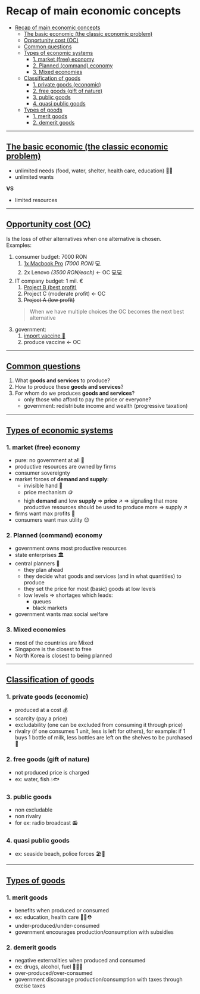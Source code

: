 # Recap of main economic concepts
- [Recap of main economic concepts](#recap-of-main-economic-concepts)
  - [The basic economic (the classic economic problem)](#the-basic-economic-the-classic-economic-problem)
  - [Opportunity cost (OC)](#opportunity-cost-oc)
  - [Common questions](#common-questions)
  - [Types of economic systems](#types-of-economic-systems)
    - [1. market (free) economy](#1-market-free-economy)
    - [2. Planned (command) economy](#2-planned-command-economy)
    - [3. Mixed economies](#3-mixed-economies)
  - [Classification of goods](#classification-of-goods)
    - [1. private goods (economic)](#1-private-goods-economic)
    - [2. free goods (gift of nature)](#2-free-goods-gift-of-nature)
    - [3. public goods](#3-public-goods)
    - [4. quasi public goods](#4-quasi-public-goods)
  - [Types of goods](#types-of-goods)
    - [1. merit goods](#1-merit-goods)
    - [2. demerit goods](#2-demerit-goods)

---

## <ins>The basic economic (the classic economic problem)
- unlimited needs (food, water, shelter, health care, education) 🍔💧
- unlimited wants 

**VS**
- limited resources 

---

## <ins>Opportunity cost (OC)
Is the loss of other alternatives when one alternative is chosen.  
Examples:
1. consumer budget: 7000 RON
   1. <ins>1x Macbook Pro</ins> *(7000 RON)* 💻
   2. 2x Lenovo *(3500 RON/each)* &larr; OC 💻💻
2. IT company budget: 1 mil. € 
   1. <ins>Project B (best profit)</ins>
   2. Project C (moderate profit) &larr; OC
   3. ~~Project A (low profit)~~
    > When we have multiple choices the OC becomes the next best alternative
3. government:
   1. <ins>import vaccine 💉
   2. produce vaccine &larr; OC

---

## <ins>Common questions

1. What **goods and services** to produce?
2. How to produce these **goods and services**?
3. For whom do we produces **goods and services**?
   - only those who afford to pay the price or everyone?
   - government: redistribute income and wealth (progressive taxation) 

---

## <ins>Types of economic systems
### 1. market (free) economy
   - pure: no government at all 🚫
   - productive resources are owned by firms
   - consumer sovereignty
   - market forces of **demand and supply**:
     - invisible hand 🤚
     - price mechanism 🪙
     - high **demand** and low **supply** $\Rightarrow$ **price** $\nearrow$ $\Rightarrow$ signaling that more productive resources should be used to produce more $\Rightarrow$ supply $\nearrow$
   - firms want max profits 🤑
   - consumers want max utility 😊
### 2. Planned (command) economy
   - government owns most productive resources
   - state enterprises 🏛️
   - central planners 👷
     - they plan ahead
     - they decide what goods and services (and in what quantities) to produce
     - they set the price for most (basic) goods at low levels
     - low levels $\Rightarrow$ shortages which leads:
       - queues
       - black markets
   - government wants max social welfare
### 3. Mixed economies
   - most of the countries are Mixed
   - Singapore is the closest to free 
   - North Korea is closest to being planned

---

## <ins>Classification of goods
### 1. private goods (economic)
   - produced at a cost 💰
   - scarcity (pay a price)
   - excludability (one can be excluded from consuming it through price)
   - rivalry (if one consumes 1 unit, less is left for others), for example: if 1 buys 1 bottle of milk, less bottles are left on the shelves to be purchased 🥛
### 2. free goods (gift of nature)
   - not produced price is charged
   - ex: water, fish 💧🐟
### 3. public goods
   - non excludable
   - non rivalry
   - for ex: radio broadcast 📻
### 4. quasi public goods
   - ex: seaside beach, police forces 🏖️👮

---

## <ins>Types of goods

### 1. merit goods
  - benefits when produced or consumed
  - ex: education, health care 🧑‍🏫⛑️
  - under-produced/under-consumed 
  - government encourages production/consumption with subsidies
### 2. demerit goods
  - negative externalities when produced and consumed
  - ex: drugs, alcohol, fuel 💊🍷⛽
  - over-produced/over-consumed
  - government discourage production/consumption with taxes through excise taxes